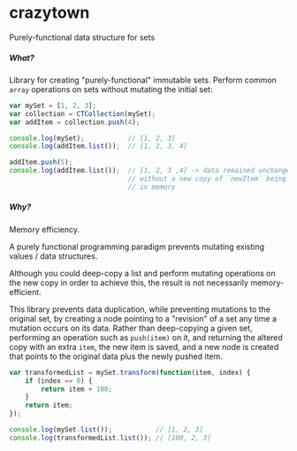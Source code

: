 crazytown
========

Purely-functional data structure for sets

##### What?

Library for creating "purely-functional" immutable sets.
Perform common `array` operations on sets without mutating
the initial set:

```js
var mySet = [1, 2, 3];
var collection = CTCollection(mySet);
var addItem = collection.push(4);

console.log(mySet);           // [1, 2, 3]
console.log(addItem.list());  // [1, 2, 3, 4]

addItem.push(5);
console.log(addItem.list());  // [1, 2, 3 ,4] -> data remained unchanged 
                              // without a new copy of `newItem` being created
					          // in memory
```

##### Why?

Memory efficiency.

A purely functional programming paradigm prevents mutating
existing values / data structures.

Although you could deep-copy a list and perform mutating operations
on the new copy in order to achieve this, the result is not
necessarily memory-efficient.

This library prevents data duplication, while preventing
mutations to the original set, by creating a node pointing to a "revision"
of a set any time a mutation occurs on its data. Rather than deep-copying
a given set, performing an operation such as `push(item)` on it, and returning
the altered copy with an extra `item`, the new item is saved, and a new node
is created that points to the original data plus the newly pushed item.

```js
var transformedList = mySet.transform(function(item, index) {
	if (index == 0) {
		return item + 100;
	}
	return item;
});

console.log(mySet.list());           // [1, 2, 3]
console.log(transformedList.list()); // [100, 2, 3]
```
